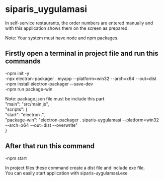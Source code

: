 # siparis_uygulamasi
In self-service restaurants, the order numbers are entered manually and with this application shows them on the screen as prepared.</br>

Note: Your system must have node and npm packages.</br>
## Firstly open a terminal in project file and run this commands
-npm init -y</br>
-npx electron-packager . myapp --platform=win32 --arch=x64 --out=dist</br>
-npm install electron-packager --save-dev</br>
-npm run package-win</br>

Note: package.json file must be include this part</br>
"main": "src/main.js",</br>
"scripts": {</br>
    "start": "electron .",</br>
    "package-win": "electron-packager . siparis-uygulamasi --platform=win32 --arch=x64 --out=dist --overwrite"</br>
}</br>

## After that run this command

-npm start</br>

In project files these command create a dist file and include exe file. </br>
You can easily start application with siparis-uygulamasi.exe
